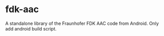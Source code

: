 fdk-aac
=======

A standalone library of the Fraunhofer FDK AAC code from Android. Only add android build script.
